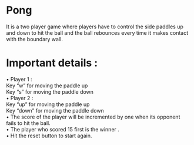 # Pong

It is a two player game where players have to control the side paddles up and down to hit the ball and the ball rebounces every time it makes contact with the boundary wall.
# Important details :
•	Player  1 : </br>
   Key “w” for moving the paddle up </br>
   Key “s” for moving the paddle down  </br>
•	Player 2 : </br>
   Key “up” for moving the paddle up </br>
   Key “down” for moving the paddle down  </br>
•	The score of the player will be incremented by one when its opponent fails to hit the ball. </br>
•	The player who scored  15 first is the winner . </br>
•	Hit the reset button to start again. </br>
